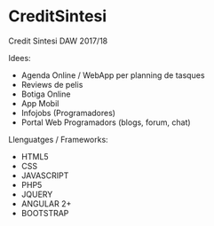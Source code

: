 # CreditSintesi
Credit Sintesi DAW 2017/18


Idees:
  - Agenda Online / WebApp per planning de tasques
  - Reviews de pelis
  - Botiga Online
  - App Mobil
  - Infojobs (Programadores)
  - Portal Web Programadors (blogs, forum, chat)
  
Llenguatges / Frameworks:
  - HTML5
  - CSS
  - JAVASCRIPT
  - PHP5
  - JQUERY
  - ANGULAR 2+
  - BOOTSTRAP

